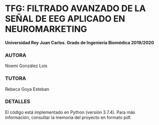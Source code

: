 # TFG: FILTRADO AVANZADO DE LA SEÑAL DE EEG APLICADO EN NEUROMARKETING

**Universidad Rey Juan Carlos. Grado de Ingeniería Biomédica 2019/2020**

### AUTORA

Noemi González Lois

### TUTORA

Rebeca Goya Esteban

### DETALLES

El código está implementado en Python (versión 3.7.4). Para más información, consultar la memoria del proyecto en formato pdf.
